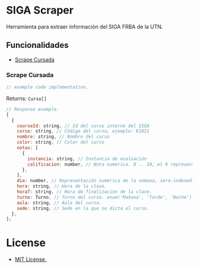 # SIGA Scraper

Herramienta para extraer información del SIGA FRBA de la UTN.

## Funcionalidades

- [Scrape Cursada](https://github.com/NicoMigueles/siga-scraper#scrape-cursada)

### Scrape Cursada

```js
// example code implementation.
```

Returns:
`Curso[]`

```js
// Response example.
[
  {
    courseId: string, // Id del curso interno del SIGA
    curso: string, // Código del curso, ejemplo: K1021
    nombre: string, // Nombre del curso
    color: string, // Color del curso
    notas: [
      {
        instancia: string, // Instancia de evaluación
        calificacion: number, // Nota numerica. 0 .. 10, el 0 representa el ausente.
      },
    ],
    dia: number, // Representación numérica de la semana, zero-indexed.
    hora: string, // Hora de la clase.
    horaT: string, // Hora de finalización de la clase.
    turno: Turno, // Turno del curso. enum('Mañana', 'Tarde', 'Noche')
    aula: string, // Aula del curso.
    sede: string, // Sede en la que se dicta el curso.
  },
];
```

# License

- [MIT License.](https://github.com/nicomigueles/siga-scraper/blob/master/license)
